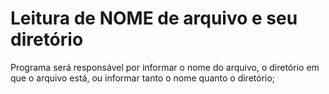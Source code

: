 # Leitura de NOME de arquivo e seu diretório
Programa será responsável por informar o nome do arquivo, o diretório em que o arquivo está, ou informar tanto o nome quanto o diretório;
